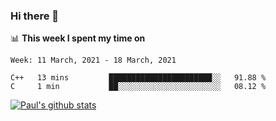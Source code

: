 ### Hi there 👋

📊 **This week I spent my time on**
<!--START_SECTION:waka-->
```text
Week: 11 March, 2021 - 18 March, 2021

C++   13 mins         ███████████████████████░░   91.88 % 
C     1 min           ██░░░░░░░░░░░░░░░░░░░░░░░   08.12 % 
```
<!--END_SECTION:waka-->


[![Paul's github stats](https://github-readme-stats.vercel.app/api?username=mickeyouyou&theme=dracula&show_icons=true)](https://github.com/anuraghazra/github-readme-stats)
